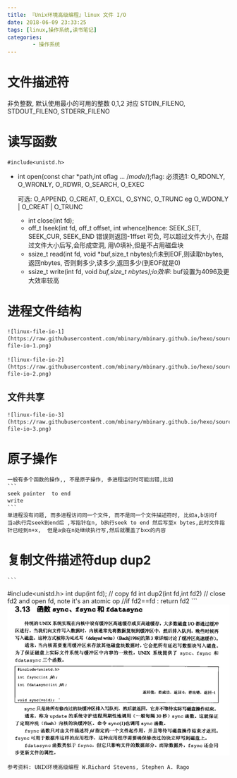 ```yaml
---
title: 『Unix环境高级编程』linux 文件 I/O
date: 2018-06-09 23:33:25
tags: [linux,操作系统,读书笔记]
categories: 
        - 操作系统
---
```


# 文件描述符
非负整数, 默认使用最小的可用的整数
0,1,2  对应 STDIN_FILENO, STDOUT_FILENO, STDERR_FILENO
<!-- more -->

# 读写函数
`#include<unistd.h>`
*  int open(const char *path,int oflag ... /*mode*/);flag: 必须选1: O_RDONLY, O_WRONLY, O_RDWR, O_SEARCH, O_EXEC

    可选: O_APPEND, O_CREAT, O_EXCL, O_SYNC, O_TRUNC	eg   O_WDONLY | O_CREAT | O_TRUNC
    * int close(int fd);
    * off_t  lseek(int fd, off_t offset, int whence)hence:  SEEK_SET, SEEK_CUR, SEEK_END   错误则返回-1ffset 可负, 可以超过文件大小, 在超过文件大小后写,会形成空洞, 用\0填补,但是不占用磁盘块
    *  ssize_t read(int fd, void *buf,size_t nbytes);ﬁ未到EOF,则读取nbytes,返回nbytes, 否则剩多少,读多少,返回多少(到EOF就是0)
    *  ssize_t write(int fd, void *buf,size_t nbytes);*io效率**: buf设置为4096及更大效率较高

# 进程文件结构
    ![linux-file-io-1](https://raw.githubusercontent.com/mbinary/mbinary.github.io/hexo/source/images/linux-file-io-1.png)

    ![linux-file-io-2](https://raw.githubusercontent.com/mbinary/mbinary.github.io/hexo/source/images/linux-file-io-2.png)

## 文件共享
    ![linux-file-io-3](https://raw.githubusercontent.com/mbinary/mbinary.github.io/hexo/source/images/linux-file-io-3.png)
# 原子操作
    一般有多个函数的操作,, 不是原子操作, 多进程运行时可能出错,比如
    ```
    seek pointer  to end
    write
    ```
    单进程没有问题, 而多进程访问同一个文件, 而不是同一个文件描述符时, 比如a,b访问f
    当a执行完seek到end后 ,写指针在n, b执行seek to end 然后写至x bytes,此时文件指针已经到n+x,  但是a会在n处继续执行写,然后就覆盖了bxx的内容

# 复制文件描述符dup   dup2
    ```
#include<unistd.h>
    int dup(int fd); // copy fd
    int dup2(int fd,int fd2)
    // close fd2 and open fd,  note it's  an atomic op
    //if  fd2==fd : return fd2
    ```
    ![linux-file-io-4](https://raw.githubusercontent.com/mbinary/mbinary.github.io/hexo/source/images/linux-file-io-4.png)


    参考资料: UNIX环境高级编程 W.Richard Stevens, Stephen A. Rago
